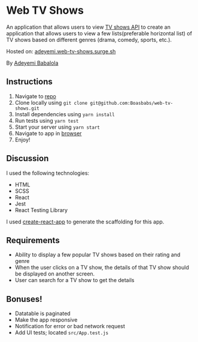 # Web TV Shows

An application that allows users to view [TV shows API](http://www.tvmaze.com/api) to create 
an application that allows users to view a few lists(preferable horizontal list) of
 TV shows based on different genres (drama, comedy, sports, etc.).

Hosted on: [adeyemi.web-tv-shows.surge.sh](http://adeyemi.web-tv-shows.surge.sh)

By [Adeyemi Babalola](mailto:babalolasimeon@gmail.com)

## Instructions

1. Navigate to [repo](https://github.com/Boasbabs/web-tv-shows.git)
2. Clone locally using
   `git clone git@github.com:Boasbabs/web-tv-shows.git`
3. Install dependencies using `yarn install`
4. Run tests using `yarn test`
5. Start your server using `yarn start`
6. Navigate to app in [browser](http://localhost:3000)
7. Enjoy!

## Discussion

I used the following technologies: 
- HTML 
- SCSS 
- React
- Jest 
- React Testing Library

I used [create-react-app](https://goo.gl/26jfy4)
to generate the scaffolding for this app.

## Requirements

- Ability to display a few popular TV shows based on their rating and genre 
- When the user clicks on a TV show, the details of that TV show should be displayed on another screen.
- User can search for a TV show to get the details

## Bonuses!

- Datatable is paginated
- Make the app responsive
- Notification for error or bad network request
- Add UI tests; located `src/App.test.js`

